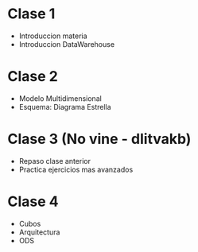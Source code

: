 # Clase 1

* Introduccion materia
* Introduccion DataWarehouse

# Clase 2

* Modelo Multidimensional
* Esquema: Diagrama Estrella

# Clase 3 (No vine - dlitvakb)

* Repaso clase anterior
* Practica ejercicios mas avanzados

# Clase 4

* Cubos
* Arquitectura
* ODS
